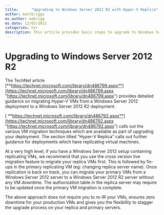 ```yaml
---
title:      "Upgrading to Windows Server 2012 R2 with Hyper-V Replica"
author: mattbriggs
ms.author: mabrigg
ms.date: 12/02/2013
categories: hvr
description: This article provides basic steps to upgrade to Windows Server 2012 R2 with Hyper-V Replica.
---
```

# Upgrading to Windows Server 2012 R2

The TechNet article [**https://technet.microsoft.com/library/dn486799.aspx**](https://technet.microsoft.com/library/dn486799.aspx "https://technet.microsoft.com/library/dn486799.aspx") provides detailed guidance on migrating Hyper-V VMs from a Windows Server 2012 deployment to a Windows Server 2012 R2 deployment.

[ **https://technet.microsoft.com/library/dn486792.aspx**](https://technet.microsoft.com/library/dn486792.aspx "https://technet.microsoft.com/library/dn486792.aspx") calls out the various VM migration techniques which are available as part of upgrading your deployment. The section titled “Hyper-V Replica” calls out further guidance for deployments which have replicating virtual machines.

At a very high level, if you have a Windows Server 2012 setup containing replicating VMs, we recommend that you use the cross version live migration feature to migrate your replica VMs first. This is followed by fix-ups in the primary replicating VM (eg: changing replica server name). Once replication is back on track, you can migrate your primary VMs from a Windows Server 2012 server to a Windows Server 2012 R2 server without any VM downtime. The authorization table in the replica server may require to be updated once the primary VM migration is complete.

The above approach does not require you to re-IR your VMs, ensures zero downtime for your production VMs and gives you the flexibility to stagger the upgrade process on your replica and primary servers.
